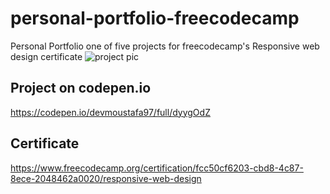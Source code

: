 # personal-portfolio-freecodecamp
Personal Portfolio one of five projects for freecodecamp's Responsive web design certificate
![project pic](https://i.ibb.co/yWd6vRX/technical.png)

## Project on codepen.io
https://codepen.io/devmoustafa97/full/dyygOdZ

## Certificate
https://www.freecodecamp.org/certification/fcc50cf6203-cbd8-4c87-8ece-2048462a0020/responsive-web-design
